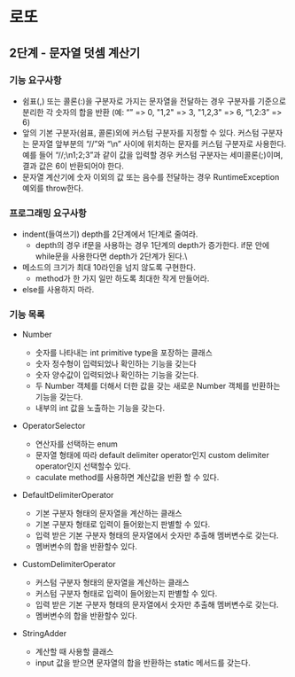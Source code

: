 # 로또
## 2단계 - 문자열 덧셈 계산기

### 기능 요구사항

* 쉼표(,) 또는 콜론(:)을 구분자로 가지는 문자열을 전달하는 경우 구분자를 기준으로 분리한 각 숫자의 합을 반환 (예: “” => 0, "1,2" => 3, "1,2,3" => 6, “1,2:3” => 6)
* 앞의 기본 구분자(쉼표, 콜론)외에 커스텀 구분자를 지정할 수 있다. 커스텀 구분자는 문자열 앞부분의 “//”와 “\n” 사이에 위치하는 문자를 커스텀 구분자로 사용한다. 예를 들어 “//;\n1;2;3”과 같이 값을 입력할 경우 커스텀 구분자는 세미콜론(;)이며, 결과 값은 6이 반환되어야 한다.
* 문자열 계산기에 숫자 이외의 값 또는 음수를 전달하는 경우 RuntimeException 예외를 throw한다.

### 프로그래밍 요구사항
* indent(들여쓰기) depth를 2단계에서 1단계로 줄여라.
    * depth의 경우 if문을 사용하는 경우 1단계의 depth가 증가한다. if문 안에 while문을 사용한다면 depth가 2단계가 된다.\
* 메소드의 크기가 최대 10라인을 넘지 않도록 구현한다.
    * method가 한 가지 일만 하도록 최대한 작게 만들어라.
* else를 사용하지 마라.


### 기능 목록
* Number
  * 숫자를 나타내는 int primitive type을 포장하는 클래스
  * 숫자 정수형이 입력되었나 확인하는 기능을 갖는다
  * 숫자 양수값이 입력되었나 확인하는 기능을 갖는다.
  * 두 Number 객체를 더해서 더한 값을 갖는 새로운 Number 객체를 반환하는 기능을 갖는다.
  * 내부의 int 값을 노출하는 기능을 갖는다.

* OperatorSelector
  * 연산자를 선택하는 enum
  * 문자열 형태에 따라 default delimiter operator인지 custom delimiter operator인지 선택할수 있다.
  * caculate method를 사용하면 계산값을 반환 할 수 있다.
  
* DefaultDelimiterOperator
  * 기본 구분자 형태의 문자열을 계산하는 클래스
  * 기본 구분자 형태로 입력이 들어왔는지 판별할 수 있다.
  * 입력 받은 기본 구분자 형태의 문자열에서 숫자만 추출해 멤버변수로 갖는다.
  * 멤버변수의 합을 반환할수 있다.

* CustomDelimiterOperator
  * 커스텀 구분자 형태의 문자열을 계산하는 클래스
  * 커스텀 구분자 형태로 입력이 들어왔는지 판별할 수 있다.
  * 입력 받은 기본 구분자 형태의 문자열에서 숫자만 추출해 멤버변수로 갖는다.
  * 멤버변수의 합을 반환할수 있다.

* StringAdder
  * 계산할 때 사용할 클래스
  * input 값을 받으면 문자열의 합을 반환하는 static 메서드를 갖는다.
